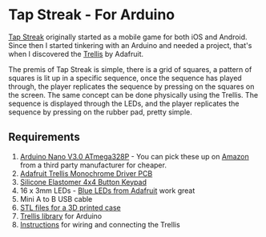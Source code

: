 # Tap Streak - For Arduino

[Tap Streak](https://play.google.com/store/apps/details?id=com.vexingmedia.tapstreak) originally started as a mobile game for both iOS and Android. Since then I started tinkering with an Arduino and needed a project, that's when I discovered the [Trellis](https://www.adafruit.com/product/1616) by Adafruit.

The premis of Tap Streak is simple, there is a grid of squares, a pattern of squares is lit up in a specific sequence, once the sequence has played through, the player replicates the sequence by pressing on the squares on the screen. The same concept can be done physically using the Trellis. The sequence is displayed through the LEDs, and the player replicates the sequence by pressing on the rubber pad, pretty simple.

## Requirements
1. [Arduino Nano V3.0 ATmega328P](https://store.arduino.cc/usa/arduino-nano) - You can pick these up on [Amazon](https://www.amazon.com/gp/product/B06XFSZW6C) from a third party manufacturer for cheaper.
2. [Adafruit Trellis Monochrome Driver PCB](https://www.adafruit.com/product/1616)
3. [Silicone Elastomer 4x4 Button Keypad](https://www.adafruit.com/product/1611)
4. 16 x 3mm LEDs - [Blue LEDs from Adafruit](https://www.adafruit.com/product/780) work great
5. Mini A to B USB cable
6. [STL files for a 3D printed case](https://github.com/adafruit/Adafruit_Trellis)
7. [Trellis library](https://github.com/adafruit/Adafruit_Trellis_Library) for Arduino
8. [Instructions](https://learn.adafruit.com/adafruit-trellis-diy-open-source-led-keypad/overview) for wiring and connecting the Trellis
